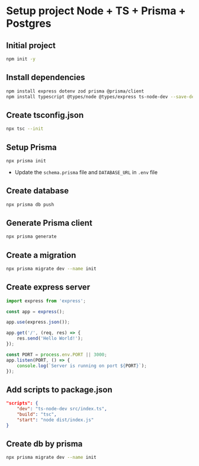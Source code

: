 # Setup project Node + TS + Prisma + Postgres

## Initial project

```bash
npm init -y
```

## Install dependencies

```bash
npm install express dotenv zod prisma @prisma/client
npm install typescript @types/node @types/express ts-node-dev --save-dev
```

## Create tsconfig.json

```bash
npx tsc --init
```

## Setup Prisma

```bash
npx prisma init
```

-   Update the `schema.prisma` file and `DATABASE_URL` in `.env` file

## Create database

```bash
npx prisma db push
```

## Generate Prisma client

```bash
npx prisma generate
```

## Create a migration

```bash
npx prisma migrate dev --name init
```

## Create express server

```typescript
import express from 'express';

const app = express();

app.use(express.json());

app.get('/', (req, res) => {
    res.send('Hello World!');
});

const PORT = process.env.PORT || 3000;
app.listen(PORT, () => {
    console.log(`Server is running on port ${PORT}`);
});
```

## Add scripts to package.json

```json
"scripts": {
    "dev": "ts-node-dev src/index.ts",
    "build": "tsc",
    "start": "node dist/index.js"
}
```

## Create db by prisma

```bash
npx prisma migrate dev --name init
```
